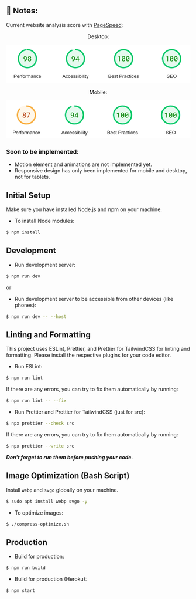 ## 📌 Notes:

Current website analysis score with [PageSpeed](https://pagespeed.web.dev/analysis/https-abhipraya-dev/j7zj1ndu5g?form_factor=desktop):

<div align='center'>

Desktop:

![PageSpeed Desktop](/src/assets/readme/pagespeed_desktop.webp)

Mobile:

![PageSpeed Mobile](/src/assets/readme/pagespeed_mobile.webp)

</div>

### Soon to be implemented:

- Motion element and animations are not implemented yet.
- Responsive design has only been implemented for mobile and desktop, not for tablets.

## Initial Setup

Make sure you have installed Node.js and npm on your machine.

- To install Node modules:

```bash
$ npm install
```

## Development

- Run development server:

```bash
$ npm run dev
```

or

- Run development server to be accessible from other devices (like phones):

```bash
$ npm run dev -- --host
```

## Linting and Formatting

This project uses ESLint, Prettier, and Prettier for TailwindCSS for linting and formatting. Please install the respective plugins for your code editor.

- Run ESLint:

```bash
$ npm run lint
```

If there are any errors, you can try to fix them automatically by running:

```bash
$ npm run lint -- --fix
```

- Run Prettier and Prettier for TailwindCSS (just for src):

```bash
$ npx prettier --check src
```

If there are any errors, you can try to fix them automatically by running:

```bash
$ npx prettier --write src
```

**_Don't forget to run them before pushing your code._**

## Image Optimization (Bash Script)

Install `webp` and `svgo` globally on your machine.

```bash
$ sudo apt install webp svgo -y
```

- To optimize images:

```bash
$ ./compress-optimize.sh
```

## Production

- Build for production:

```bash
$ npm run build
```

- Build for production (Heroku):

```bash
$ npm start
```
